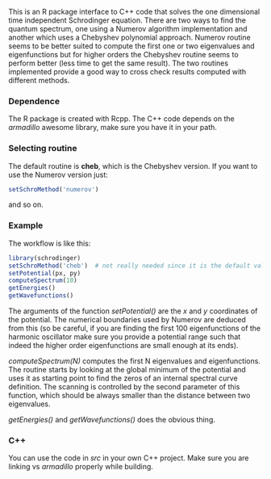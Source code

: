 This is an R package interface to C++ code that solves the one dimensional time independent Schrodinger equation. There are two ways to find the quantum spectrum, one using a Numerov algorithm implementation and another which uses a Chebyshev polynomial approach. Numerov routine seems to be better suited to compute the first one or two eigenvalues and eigenfunctions but for higher orders the Chebyshev routine seems to perform better (less time to get the same result). The two routines implemented provide a good way to cross check results computed with different methods.

### Dependence
The R package is created with Rcpp. The C++ code depends on the *armadillo* awesome library, make sure you have it in your path.

### Selecting routine
The default routine is **cheb**, which is the Chebyshev version. If you want to use the Numerov version just:

```r
setSchroMethod('numerov')
```
and so on.

### Example
The workflow is like this:

```r
library(schrodinger)
setSchroMethod('cheb')  # not really needed since it is the default value
setPotential(px, py)
computeSpectrum(10)
getEnergies()
getWavefunctions()
```

The arguments of the function *setPotential()* are the *x* and *y* coordinates of the potential. The numerical boundaries used by Numerov are deduced from this (so be careful, if you are finding the first 100 eigenfunctions of the harmonic oscillator make sure you provide a potential range such that indeed the higher order eigenfunctions are small enough at its ends).

*computeSpectrum(N)* computes the first N eigenvalues and eigenfunctions. The routine starts by looking at the global minimum of the potential and uses it as starting point to find the zeros of an internal spectral curve definition. The scanning is controlled by the second parameter of this function, which should be always smaller than the distance between two eigenvalues.

*getEnergies()* and *getWavefunctions()* does the obvious thing.

### C++
You can use the code in *src* in your own C++ project. Make sure you are linking vs *armadillo* properly while building.
